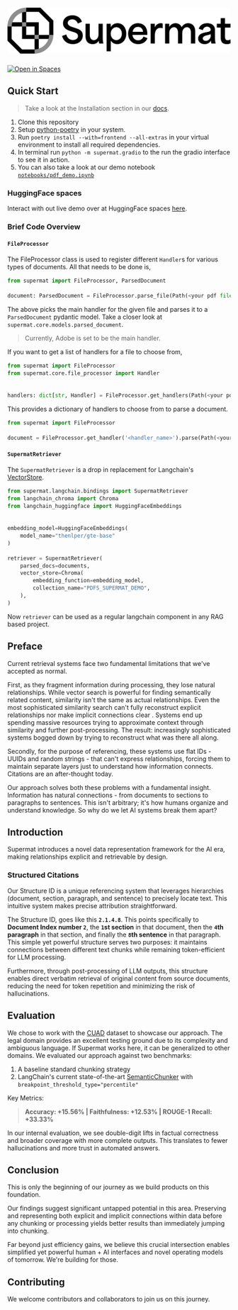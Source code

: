 # ![supermat](docs/assets/supermat-logo-black-sub.png "supermat")

[![Open in Spaces](https://huggingface.co/datasets/huggingface/badges/resolve/main/open-in-hf-spaces-sm.svg)](https://huggingface.co/spaces/legendof-selda/supermat-demo)

## Quick Start

> Take a look at the Installation section in our [docs](https://supermatai.github.io/supermat/Installation/).

1. Clone this repository
2. Setup [python-poetry](https://python-poetry.org/docs/#installation) in your system.
3. Run `poetry install --with=frontend --all-extras` in your virtual environment to install all required dependencies.
4. In terminal run `python -m supermat.gradio` to the run the gradio interface to see it in action.
5. You can also take a look at our demo notebook [`notebooks/pdf_demo.ipynb`](notebooks/pdf_demo.ipynb)

### HuggingFace spaces

Interact with out live demo over at HuggingFace spaces [here](https://huggingface.co/spaces/legendof-selda/supermat-demo).

### Brief Code Overview

#### `FileProcessor`

The FileProcessor class is used to register different `Handler`s for various types of documents.
All that needs to be done is,

```python
from supermat import FileProcessor, ParsedDocument

document: ParsedDocument = FileProcessor.parse_file(Path(<your pdf file>))
```

The above picks the main handler for the given file and parses it to a `ParsedDocument` pydantic model.
Take a closer look at `supermat.core.models.parsed_document`.

> Currently, Adobe is set to be the main handler.

If you want to get a list of handlers for a file to choose from,

```python
from supermat import FileProcessor
from supermat.core.file_processor import Handler


handlers: dict[str, Handler] = FileProcessor.get_handlers(Path(<your pdf file>))
```

This provides a dictionary of handlers to choose from to parse a document.

```python
from supermat import FileProcessor

document = FileProcessor.get_handler('<handler_name>').parse(Path(<your pdf file>))
```

#### `SupermatRetriever`

The `SupermatRetriever` is a drop in replacement for Langchain's [VectorStore](https://python.langchain.com/docs/concepts/vectorstores/).

```python
from supermat.langchain.bindings import SupermatRetriever
from langchain_chroma import Chroma
from langchain_huggingface import HuggingFaceEmbeddings


embedding_model=HuggingFaceEmbeddings(
    model_name="thenlper/gte-base"
)

retriever = SupermatRetriever(
    parsed_docs=documents,
    vector_store=Chroma(
        embedding_function=embedding_model,
        collection_name="PDFS_SUPERMAT_DEMO",
    ),
)
```

Now `retriever` can be used as a regular langchain component in any RAG based project.

## Preface

Current retrieval systems face two fundamental limitations that we've accepted as normal.

First, as they fragment information during processing, they lose natural relationships.
While vector search is powerful for finding semantically related content, similarity isn't the same as actual relationships. Even the most sophisticated similarity search can't fully reconstruct explicit relationships nor make implicit connections clear . Systems end up spending massive resources trying to approximate context through similarity and further post-processing. 
The result:  increasingly sophisticated systems bogged down by trying to reconstruct what was there all along. 

Secondly, for the purpose of referencing, these systems use flat IDs - UUIDs and random strings - that can't express relationships, forcing them to maintain separate layers just to understand how information connects. Citations are an after-thought today.  

Our approach solves both these problems with a fundamental insight. 
Information has natural connections - from documents to sections to paragraphs to sentences. This isn't arbitrary; it's how humans organize and understand knowledge. So why do we let AI systems break them apart? 

## Introduction

Supermat introduces a novel data representation framework for the AI era, making relationships explicit and retrievable by design.


### Structured Citations

Our Structure ID is a unique referencing system that leverages hierarchies (document, section, paragraph, and sentence) to precisely locate text. This intuitive system makes precise attribution straightforward.

The Structure ID, goes like this **`2.1.4.8`**. This points specifically to **Document Index number `2`**, the **`1`st section** in that document, then the **`4`th paragraph** in that section, and finally the **`8`th sentence** in that paragraph.
This simple yet powerful structure serves two purposes: it maintains connections between different text chunks while remaining token-efficient for LLM processing.

Furthermore, through post-processing of LLM outputs, this structure enables direct verbatim retrieval of original content from source documents, reducing the need for token repetition and minimizing the risk of hallucinations.

## Evaluation

We chose to work with the [CUAD](https://www.atticusprojectai.org/cuad) dataset to showcase our approach. The legal domain provides an excellent testing ground due to its complexity and ambiguous language. If Supermat works here, it can be generalized to other domains. We evaluated our approach against two benchmarks:

1. A baseline standard chunking strategy
2. LangChain's current state-of-the-art [SemanticChunker](https://python.langchain.com/api_reference/experimental/text_splitter/langchain_experimental.text_splitter.SemanticChunker.html) with `breakpoint_threshold_type="percentile"`

Key Metrics:

> **Accuracy: +15.56% | Faithfulness: +12.53% | ROUGE-1 Recall: +33.33%**

In our internal evaluation, we see double-digit lifts in factual correctness and broader coverage with more complete outputs. This translates to fewer hallucinations and more trust in automated answers.

## Conclusion

This is only the beginning of our journey as we build products on this foundation. 

Our findings suggest significant untapped potential in this area. Preserving and representing both explicit and implicit connections within data before any chunking or processing yields better results than immediately jumping into chunking.

Far beyond just efficiency gains, we believe this crucial intersection enables simplified yet powerful human + AI interfaces and novel operating models of tomorrow. We're building for those.

## Contributing

We welcome contributors and collaborators to join us on this journey.
